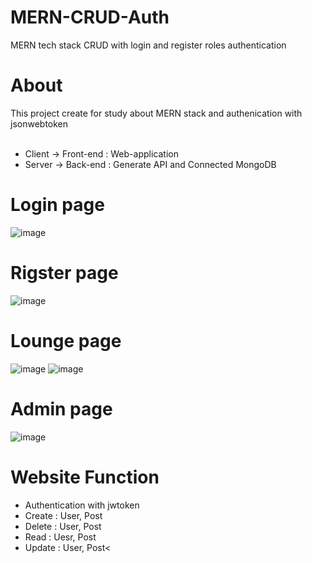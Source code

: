 # MERN-CRUD-Auth
MERN tech stack CRUD with login and register roles authentication

# About
This project create for study about MERN stack and authenication with jsonwebtoken
<br/>
<br/>
<ul>
  <li>Client -> Front-end : Web-application</li>
  <li>Server -> Back-end : Generate API and Connected MongoDB</li>
</ul>

# Login page
![image](https://github.com/Thapakornd/MERN-CRUD-Auth/assets/89478647/c736fd8a-37da-4613-b8a6-5a830fd0d622)

# Rigster page
![image](https://github.com/Thapakornd/MERN-CRUD-Auth/assets/89478647/1b57e4fa-aa3f-4977-b960-28032c246d6f)

# Lounge page
![image](https://github.com/Thapakornd/MERN-CRUD-Auth/assets/89478647/9c3579ec-a007-48a2-9178-3340f8830599)
![image](https://github.com/Thapakornd/MERN-CRUD-Auth/assets/89478647/5c198032-f00a-4ae6-939b-0e64b39ea88f)

# Admin page
![image](https://github.com/Thapakornd/MERN-CRUD-Auth/assets/89478647/2f27a89c-63a8-4a16-a118-129daba653f7)

# Website Function
<ul>
  <li>Authentication with jwtoken</li>
  <li>Create : User, Post</li>
  <li>Delete : User, Post</li>
  <li>Read : Uesr, Post</li>
  <li>Update : User, Post<</li>
</ul>
